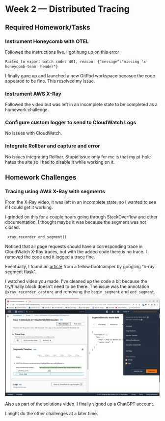 # Week 2 — Distributed Tracing

## Required Homework/Tasks

### Instrument Honeycomb with OTEL

Followed the instructions live.  I got hung up on this error

```
Failed to export batch code: 401, reason: {"message":"missing 'x-honeycomb-team' header"}
```

I finally gave up and launched a new GitPod workspace becasue the code appeared to be fine.  This resolved my issue.

### Instrument AWS X-Ray

Followed the video but was left in an incomplete state to be completed as a homework challenge.

### Configure custom logger to send to CloudWatch Logs

No issues with CloudWatch.  

### Integrate Rollbar and capture and error

No issues integrating Rollbar.  Stupid issue only for me is that my pi-hole hates the site so I had to disable it while working on it.

## Homework Challenges

### Tracing using AWS X-Ray with segments

From the X-Ray video, it was left in an incomplete state, so I wanted to see if I could get it working.

I grinded on this for a couple hours going through StackOverflow and other documentation.  I thought maybe it was because the segment was not closed.

```python
 xray_recorder.end_segment()
```

Noticed that all page requests should have a corresponding trace in CloudWatch X-Ray traces, but with the added code there is no trace.   I removed the code and it logged a trace fine.

Eventually, I found an [article](https://olley.hashnode.dev/aws-free-cloud-bootcamp-instrumenting-aws-x-ray-subsegments) from a fellow bootcamper by googling "x-ray segment flask".

I watched video you made.  I've cleaned up the code a bit because the try/finally block doesn't need to be there.  The issue was the annotation `@xray_recorder.capture` and removing the `begin_segment` and `end_segment`.

![](assets/week02/aws_x-ray.png)

Also as part of the solutions video, I finally signed up a ChatGPT account.

I might do the other challenges at a later time.